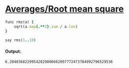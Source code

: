 [1]: https://rosettacode.org/wiki/Averages/Root_mean_square

# [Averages/Root mean square][1]

```ruby
func rms(a) {
    sqrt(a.map{.**2}.sum / a.len)
}
 
say rms(1..10)
```

#### Output:
```
6.20483682299542829806662097772473784992796529536
```
